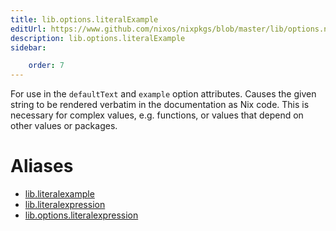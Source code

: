 ```yaml
---
title: lib.options.literalExample
editUrl: https://www.github.com/nixos/nixpkgs/blob/master/lib/options.nix#L387C23
description: lib.options.literalExample
sidebar:

    order: 7
---
```


For use in the `defaultText` and `example` option attributes. Causes the
given string to be rendered verbatim in the documentation as Nix code. This
is necessary for complex values, e.g. functions, or values that depend on
other values or packages.


# Aliases

- [lib.literalexample](/nix-doc-comments/reference/lib/lib-literalexample)
- [lib.literalexpression](/nix-doc-comments/reference/lib/lib-literalexpression)
- [lib.options.literalexpression](/nix-doc-comments/reference/lib/options/lib-options-literalexpression)


